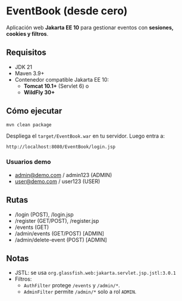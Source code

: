 # EventBook (desde cero)

Aplicación web **Jakarta EE 10** para gestionar eventos con **sesiones, cookies y filtros**.

## Requisitos
- JDK 21
- Maven 3.9+
- Contenedor compatible Jakarta EE 10:
  - **Tomcat 10.1+** (Servlet 6) o
  - **WildFly 30+**

## Cómo ejecutar
```bash
mvn clean package
```
Despliega el `target/EventBook.war` en tu servidor. Luego entra a:
```
http://localhost:8080/EventBook/login.jsp
```

### Usuarios demo
- admin@demo.com / admin123  (ADMIN)
- user@demo.com  / user123   (USER)

## Rutas
- /login (POST), /login.jsp
- /register (GET/POST), /register.jsp
- /events (GET)
- /admin/events (GET/POST)  [ADMIN]
- /admin/delete-event (POST) [ADMIN]

## Notas
- JSTL: se usa `org.glassfish.web:jakarta.servlet.jsp.jstl:3.0.1`
- Filtros:
  - `AuthFilter` protege `/events` y `/admin/*`.
  - `AdminFilter` permite `/admin/*` solo a rol `ADMIN`.
